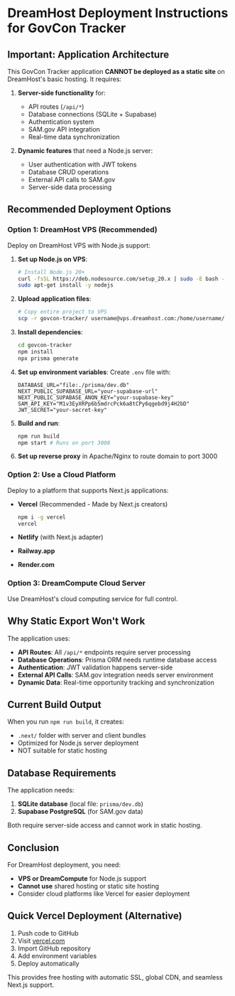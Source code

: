 # DreamHost Deployment Instructions for GovCon Tracker

## Important: Application Architecture

This GovCon Tracker application **CANNOT be deployed as a static site** on DreamHost's basic hosting. It requires:

1. **Server-side functionality** for:
   - API routes (`/api/*`)
   - Database connections (SQLite + Supabase)
   - Authentication system
   - SAM.gov API integration
   - Real-time data synchronization

2. **Dynamic features** that need a Node.js server:
   - User authentication with JWT tokens
   - Database CRUD operations
   - External API calls to SAM.gov
   - Server-side data processing

## Recommended Deployment Options

### Option 1: DreamHost VPS (Recommended)
Deploy on DreamHost VPS with Node.js support:

1. **Set up Node.js on VPS**:
   ```bash
   # Install Node.js 20+
   curl -fsSL https://deb.nodesource.com/setup_20.x | sudo -E bash -
   sudo apt-get install -y nodejs
   ```

2. **Upload application files**:
   ```bash
   # Copy entire project to VPS
   scp -r govcon-tracker/ username@vps.dreamhost.com:/home/username/
   ```

3. **Install dependencies**:
   ```bash
   cd govcon-tracker
   npm install
   npx prisma generate
   ```

4. **Set up environment variables**:
   Create `.env` file with:
   ```
   DATABASE_URL="file:./prisma/dev.db"
   NEXT_PUBLIC_SUPABASE_URL="your-supabase-url"
   NEXT_PUBLIC_SUPABASE_ANON_KEY="your-supabase-key"
   SAM_API_KEY="M1v3EyXRPp6b5mdrcPck6a8tCPy6qgebd9j4H2bD"
   JWT_SECRET="your-secret-key"
   ```

5. **Build and run**:
   ```bash
   npm run build
   npm start # Runs on port 3000
   ```

6. **Set up reverse proxy** in Apache/Nginx to route domain to port 3000

### Option 2: Use a Cloud Platform
Deploy to a platform that supports Next.js applications:

- **Vercel** (Recommended - Made by Next.js creators)
  ```bash
  npm i -g vercel
  vercel
  ```

- **Netlify** (with Next.js adapter)
- **Railway.app**
- **Render.com**

### Option 3: DreamCompute Cloud Server
Use DreamHost's cloud computing service for full control.

## Why Static Export Won't Work

The application uses:
- **API Routes**: All `/api/*` endpoints require server processing
- **Database Operations**: Prisma ORM needs runtime database access
- **Authentication**: JWT validation happens server-side
- **External API Calls**: SAM.gov integration needs server environment
- **Dynamic Data**: Real-time opportunity tracking and synchronization

## Current Build Output

When you run `npm run build`, it creates:
- `.next/` folder with server and client bundles
- Optimized for Node.js server deployment
- NOT suitable for static hosting

## Database Requirements

The application needs:
1. **SQLite database** (local file: `prisma/dev.db`)
2. **Supabase PostgreSQL** (for SAM.gov data)

Both require server-side access and cannot work in static hosting.

## Conclusion

For DreamHost deployment, you need:
- **VPS or DreamCompute** for Node.js support
- **Cannot use** shared hosting or static site hosting
- Consider cloud platforms like Vercel for easier deployment

## Quick Vercel Deployment (Alternative)

1. Push code to GitHub
2. Visit [vercel.com](https://vercel.com)
3. Import GitHub repository
4. Add environment variables
5. Deploy automatically

This provides free hosting with automatic SSL, global CDN, and seamless Next.js support.